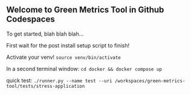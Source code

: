 ## Welcome to Green Metrics Tool in Github Codespaces

To get started, blah blah blah...

First wait for the post install setup script to finish!

Activate your venv!
`source venv/bin/activate`

In a second terminal window:
`cd docker && docker compose up `

quick test:
`./runner.py --name test --uri /workspaces/green-metrics-tool/tests/stress-application`